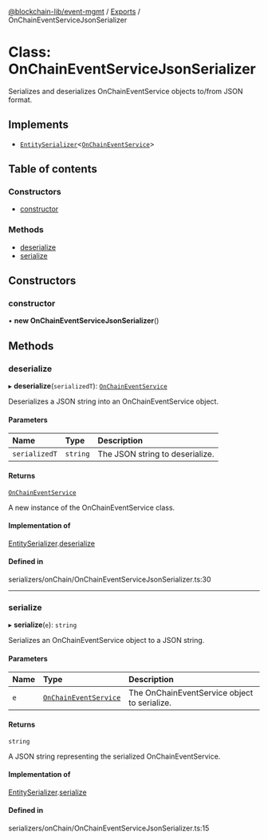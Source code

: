 [@blockchain-lib/event-mgmt](../README.md) / [Exports](../modules.md) / OnChainEventServiceJsonSerializer

# Class: OnChainEventServiceJsonSerializer

Serializes and deserializes OnChainEventService objects to/from JSON format.

## Implements

- [`EntitySerializer`](../interfaces/EntitySerializer.md)<[`OnChainEventService`](OnChainEventService.md)\>

## Table of contents

### Constructors

- [constructor](OnChainEventServiceJsonSerializer.md#constructor)

### Methods

- [deserialize](OnChainEventServiceJsonSerializer.md#deserialize)
- [serialize](OnChainEventServiceJsonSerializer.md#serialize)

## Constructors

### constructor

• **new OnChainEventServiceJsonSerializer**()

## Methods

### deserialize

▸ **deserialize**(`serializedT`): [`OnChainEventService`](OnChainEventService.md)

Deserializes a JSON string into an OnChainEventService object.

#### Parameters

| Name | Type | Description |
| :------ | :------ | :------ |
| `serializedT` | `string` | The JSON string to deserialize. |

#### Returns

[`OnChainEventService`](OnChainEventService.md)

A new instance of the OnChainEventService class.

#### Implementation of

[EntitySerializer](../interfaces/EntitySerializer.md).[deserialize](../interfaces/EntitySerializer.md#deserialize)

#### Defined in

serializers/onChain/OnChainEventServiceJsonSerializer.ts:30

___

### serialize

▸ **serialize**(`e`): `string`

Serializes an OnChainEventService object to a JSON string.

#### Parameters

| Name | Type | Description |
| :------ | :------ | :------ |
| `e` | [`OnChainEventService`](OnChainEventService.md) | The OnChainEventService object to serialize. |

#### Returns

`string`

A JSON string representing the serialized OnChainEventService.

#### Implementation of

[EntitySerializer](../interfaces/EntitySerializer.md).[serialize](../interfaces/EntitySerializer.md#serialize)

#### Defined in

serializers/onChain/OnChainEventServiceJsonSerializer.ts:15
